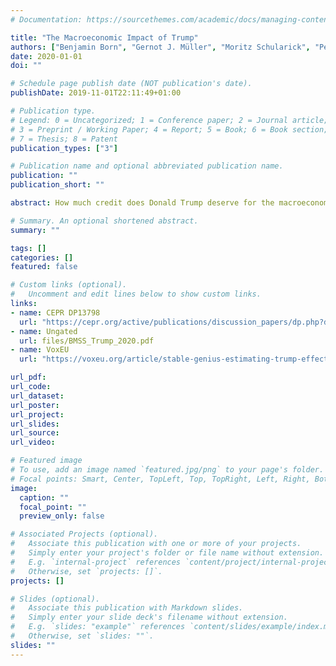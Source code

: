 ```yaml
---
# Documentation: https://sourcethemes.com/academic/docs/managing-content/

title: "The Macroeconomic Impact of Trump"
authors: ["Benjamin Born", "Gernot J. Müller", "Moritz Schularick", "Petr Sedlacek"]
date: 2020-01-01
doi: ""

# Schedule page publish date (NOT publication's date).
publishDate: 2019-11-01T22:11:49+01:00

# Publication type.
# Legend: 0 = Uncategorized; 1 = Conference paper; 2 = Journal article;
# 3 = Preprint / Working Paper; 4 = Report; 5 = Book; 6 = Book section;
# 7 = Thesis; 8 = Patent
publication_types: ["3"]

# Publication name and optional abbreviated publication name.
publication: ""
publication_short: ""

abstract: How much credit does Donald Trump deserve for the macroeconomic performance of the US economy? Growth and job creation have been robust during the first 2.5 years of his presidential term, but this does not prove that Trump made a difference. In this note we develop a counterfactual scenario for how the US economy would have evolved without Trump - we let a matching algorithm determine which combination of other economies best resembles the pre-election path of the US economy. We then compare the post-election performance of the US economy to this synthetic "doppelganger". There is little evidence for a Trump effect.

# Summary. An optional shortened abstract.
summary: ""

tags: []
categories: []
featured: false

# Custom links (optional).
#   Uncomment and edit lines below to show custom links.
links:
- name: CEPR DP13798
  url: "https://cepr.org/active/publications/discussion_papers/dp.php?dpno=13798"
- name: Ungated
  url: files/BMSS_Trump_2020.pdf
- name: VoxEU
  url: "https://voxeu.org/article/stable-genius-estimating-trump-effect-us-economy"

url_pdf:
url_code:
url_dataset:
url_poster:
url_project:
url_slides:
url_source:
url_video:

# Featured image
# To use, add an image named `featured.jpg/png` to your page's folder.
# Focal points: Smart, Center, TopLeft, Top, TopRight, Left, Right, BottomLeft, Bottom, BottomRight.
image:
  caption: ""
  focal_point: ""
  preview_only: false

# Associated Projects (optional).
#   Associate this publication with one or more of your projects.
#   Simply enter your project's folder or file name without extension.
#   E.g. `internal-project` references `content/project/internal-project/index.md`.
#   Otherwise, set `projects: []`.
projects: []

# Slides (optional).
#   Associate this publication with Markdown slides.
#   Simply enter your slide deck's filename without extension.
#   E.g. `slides: "example"` references `content/slides/example/index.md`.
#   Otherwise, set `slides: ""`.
slides: ""
---
```

